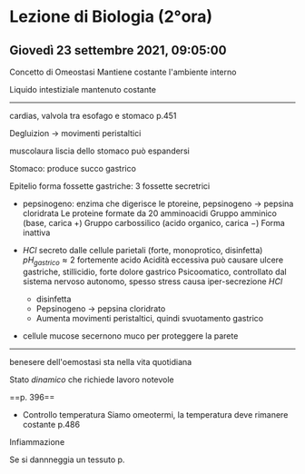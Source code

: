 # Lezione di Biologia (2°ora)
## Giovedì 23 settembre 2021, 09:05:00
Concetto di Omeostasi
Mantiene costante l'ambiente interno

Liquido intestiziale mantenuto costante

---
cardias, valvola tra esofago e stomaco
p.451

Degluizion $\to$ movimenti peristaltici

muscolaura liscia dello stomaco può espandersi

Stomaco: produce succo gastrico

Epitelio forma fossette gastriche: 3 fossette secretrici
* pepsinogeno: enzima che digerisce le ptoreine, pepsinogeno $\to$ pepsina cloridrata
Le proteine formate da 20 amminoacidi
Gruppo amminico (base, carica $+$)
Gruppo carbossilico (acido organico, carica $-$)
Forma inattiva
* $HCl$ secreto dalle cellule parietali
(forte, monoprotico, disinfetta)
$pH_{gastrico}\approx 2$
fortemente acido
Acidità eccessiva può causare ulcere gastriche, stillicidio, forte dolore gastrico
Psicoomatico, controllato dal sistema nervoso autonomo, spesso stress causa iper-secrezione
$HCl$
	* disinfetta
	*	Pepsinogeno $\to$ pepsina cloridrato
	*	Aumenta movimenti peristaltici, quindi svuotamento gastrico

* cellule mucose secernono muco per proteggere la parete

---
benesere dell'oemostasi sta nella vita quotidiana

Stato _dinamico_ che richiede lavoro notevole

==p. 396==

* Controllo temperatura
Siamo omeotermi, la temperatura deve rimanere costante
p.486

Infiammazione

Se si dannneggia un tessuto
p.
<!--stackedit_data:
eyJoaXN0b3J5IjpbLTc0NTI1NDYyNl19
-->